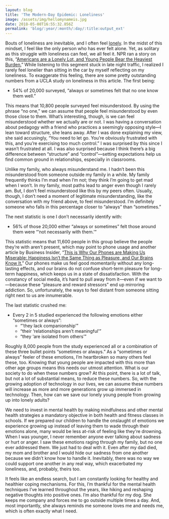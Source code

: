 ```yaml
---
layout: blog
title: 'The Modern-Day Epidemic: Loneliness'
image: /assets/img/hellomynameis.jpg
date: 2018-05-08T16:55:32.856Z
permalink: 'blog/:year/:month/:day/:title:output_ext'
---
```

Bouts of loneliness are inevitable, and I often feel [lonely](https://youtu.be/6EEW-9NDM5k). In the midst of this mindset, I feel like the only person who has ever felt alone. Yet, as solitary as this struggle with loneliness can feel, we all feel it. NPR ran a story on this, “[Americans are a Lonely Lot, and Young People Bear the Heaviest Burden.](https://www.npr.org/sections/health-shots/2018/05/01/606588504/americans-are-a-lonely-lot-and-young-people-bear-the-heaviest-burden)” While listening to this segment stuck in late night traffic, I realized I rarely feel lonelier than sitting in the car by myself reflecting on my loneliness. To exaggerate this feeling, there are some pretty outstanding numbers from a UCLA study on loneliness in this article. The first being:

* 54% of 20,000 surveyed, “always or sometimes felt that no one know them well.”

This means that 10,800 people surveyed feel misunderstood. By using the phrase “no one,” we can assume that people feel misunderstood by even those close to them. What’s interesting, though, is we can feel misunderstood whether we actually are or not. I was having a conversation about pedagogy with a friend who practices a seemingly opposing style—I lean toward structure, she leans away. After I was done explaining my view, she said accusingly, “You need to let go. You’re obviously frustrated with this, and you’re exercising too much control.” I was surprised by this since I wasn’t frustrated at all. I was also surprised because I think there’s a big difference between “structure” and “control”—setting expectations help us find common ground in relationships, especially in classrooms. 

Unlike my family, who always misunderstand me. I hadn’t been this misunderstood from someone outside my family in a while. My family frequently thinks I’m mad when I’m not; they think I’m going to get mad when I won’t. In my family, most paths lead to anger even though I rarely am. But, I don’t feel misunderstood like this by my peers often. Usually, though, I don’t need a moment of legitimate misunderstanding, like the conversation with my friend above, to feel misunderstood. I’m definitely someone who falls in this percentage closer to “always” than “sometimes.”

The next statistic is one I don’t necessarily identify with:

* 56% of those 20,000 either “always or sometimes” felt those around them were “’not necessarily with them.’”

This statistic means that 11,600 people in this group believe the people they’re with aren’t present, which may point to phone usage and another article by Business Insider, “[This is Why Our Phones are Making Us Miserable: Happiness Isn’t the Same Thing as Pleasure, and Our Brains Know It.](http://www.businessinsider.com/why-our-phones-are-making-us-miserable-pleasure-isnt-happiness-2018-3)” Our phones make us feel good momentarily without any long-lasting effects, and our brains do not confuse short-term pleasure for long-term happiness, which keeps us in a state of dissatisfaction. With the constancy of social media, it’s hard to pull away from it—even if we want to—because these “pleasure and reward stressors” end up mirroring addiction. So, unfortunately, the ways to feel distant from someone sitting right next to us are innumerable.

The last statistic crushed me:

* Every 2 in 5 studied experienced the following emotions either “sometimes or always”:
  * “’they lack companionship’”
  * “their ‘relationships aren’t meaningful’”
  * “they ‘are isolated from others’”

Roughly 8,000 people from the study experienced all or a combination of these three bullet points “sometimes or always.” As a “sometimes or always” feeler of these emotions, I’m heartbroken so many others feel these, too. Knowing that young people are impacted with this more than other age groups means this needs our utmost attention. What is our society to do when these numbers grow? At this point, there is a lot of talk, but not a lot of substantial means, to reduce these numbers. So, with the growing adoption of technology in our lives, we can assume these numbers will increase as more and more generations grow up immersed in technology. Then, how can we save our lonely young people from growing up into lonely adults? 

We need to invest in mental health by making mindfulness and other mental health strategies a mandatory objective in both health and fitness classes in schools. If we prepared our children to handle the onslaught of emotions we experience growing up instead of leaving them to wade through their emotions alone, many would be less at-risk of feeling like they're drowning. When I was younger, I never remember anyone ever talking about sadness or hurt or anger. I saw these emotions raging through my family, but no one ever addressed them. We just had to deal with it. Even after my dad died, my mom and brother and I would hide our sadness from one another because we didn’t know how to handle it. Inevitably, there was no way we could support one another in any real way, which exacerbated my loneliness, and, probably, theirs too. 

It feels like an endless search, but I am constantly looking for healthy and healthier coping mechanisms. For this, I’m thankful for the mental health techniques I’ve learned throughout the years, like hiking and reshaping negative thoughts into positive ones. I’m also thankful for my dog. She keeps me company and forces me to go outside multiple times a day. And, most importantly, she always reminds me someone loves me and needs me, which is often exactly what I need.
